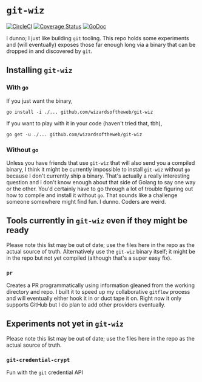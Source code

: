 # `git-wiz`

[![CircleCI](https://img.shields.io/circleci/build/github/wizardsoftheweb/git-wiz/dev)](https://circleci.com/gh/wizardsoftheweb/git-wiz/tree/dev)
[![Coverage Status](https://img.shields.io/coveralls/github/wizardsoftheweb/git-wiz/dev)](https://coveralls.io/github/wizardsoftheweb/git-wiz?branch=dev)
[![GoDoc](https://godoc.org/github.com/wizardsoftheweb/git-wiz?status.svg)](https://godoc.org/github.com/wizardsoftheweb/git-wiz)


I dunno; I just like building `git` tooling. This repo holds some experiments and (will eventually) exposes those far enough long via a binary that can be dropped in and discovered by `git`.

## Installing `git-wiz`

### With `go`

If you just want the binary,
```shell-session
go install -i ./... github.com/wizardsoftheweb/git-wiz
```

If you want to play with it in your code (haven't tried that, tbh),
```shell-session
go get -u ./... github.com/wizardsoftheweb/git-wiz
```

### Without `go`

Unless you have friends that use `git-wiz` that will also send you a compiled binary, I think it might be currently impossible to install `git-wiz` without `go` because I don't currently ship a binary. That's actually a really interesting question and I don't know enough about that side of Golang to say one way or the other. You'd certainly have to go through a lot of trouble figuring out how to compile and install it without `go`. That sounds like a challenge someone somewhere might find fun. I dunno. Coders are weird. 

## Tools currently in `git-wiz` even if they might be ready

Please note this list may be out of date; use the files here in the repo as the actual source of truth. Alternatively use the `git-wiz` binary itself; it might be in the repo but not yet compiled (although that's a super easy fix).

### `pr`

Creates a PR programmatically using information gleaned from the working directory and repo. I built it to speed up my collaborative `gitflow` process and will eventually either hook it in or duct tape it on. Right now it only supports GitHub but I do plan to add other providers eventually.

## Experiments not yet in `git-wiz`

Please note this list may be out of date; use the files here in the repo as the actual source of truth.

### `git-credential-crypt`

Fun with the `git` credential API
